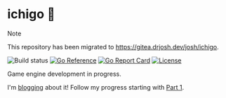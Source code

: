 # ichigo 🍓

> [!NOTE]
> This repository has been migrated to https://gitea.drjosh.dev/josh/ichigo.

![Build status](https://github.com/DrJosh9000/ichigo/actions/workflows/go.yml/badge.svg)
[![Go Reference](https://pkg.go.dev/badge/github.com/DrJosh9000/ichigo.svg)](https://pkg.go.dev/github.com/DrJosh9000/ichigo)
[![Go Report Card](https://goreportcard.com/badge/github.com/DrJosh9000/ichigo)](https://goreportcard.com/report/github.com/DrJosh9000/ichigo)
[![License](https://img.shields.io/badge/License-Apache%202.0-blue.svg)](https://github.com/DrJosh9000/ichigo/blob/main/LICENSE)

Game engine development in progress.

I'm [blogging](https://drjosh.dev) about it! Follow my progress starting with
[Part 1](https://drjosh.dev/77).

